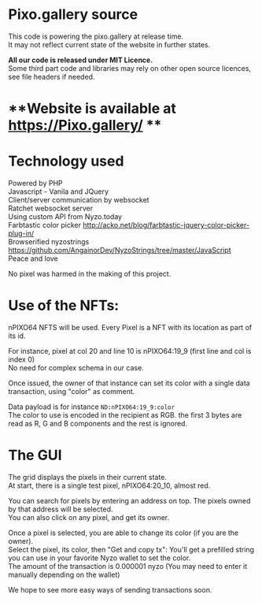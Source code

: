 # Pixo.gallery source

This code is powering the pixo.gallery at release time.  
It may not reflect current state of the website in further states.

**All our code is released under MIT Licence.**  
Some third part code and libraries may rely on other open source licences, see file headers if needed.

# **Website is available at https://Pixo.gallery/ **

# Technology used

Powered by PHP  
Javascript - Vanila and JQuery  
Client/server communication by websocket  
Ratchet websocket server  
Using custom API from Nyzo.today   
Farbtastic color picker http://acko.net/blog/farbtastic-jquery-color-picker-plug-in/  
Browserified nyzostrings https://github.com/AngainorDev/NyzoStrings/tree/master/JavaScript  
Peace and love

No pixel was harmed in the making of this project.

# Use of the NFTs:

nPIXO64 NFTS will be used. Every Pixel is a NFT with its location as part of its id.

For instance, pixel at col 20 and line 10 is nPIXO64:19_9  (first line and col is index 0)    
No need for complex schema in our case.

Once issued, the owner of that instance can set its color with a single data transaction, using "color" as comment. 

Data payload is for instance `ND:nPIXO64:19_9:color`  
The color to use is encoded in the recipient as RGB. the first 3 bytes are read as R, G and B components and the rest is ignored.

# The GUI

The grid displays the pixels in their current state.  
At start, there is a single test pixel, nPIXO64:20_10, almost red.

You can search for pixels by entering an address on top. The pixels owned by that address will be selected.  
You can also click on any pixel, and get its owner.  

Once a pixel is selected, you are able to change its color (if you are the owner).  
Select the pixel, its color, then "Get and copy tx": You'll get a prefilled string you can use in your favorite Nyzo wallet to set the color.  
The amount of the transaction is 0.000001 nyzo (You may need to enter it manually depending on the wallet)

We hope to see more easy ways of sending transactions soon.








